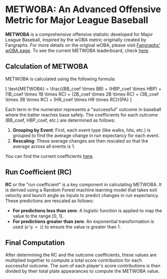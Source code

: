 # METWOBA: An Advanced Offensive Metric for Major League Baseball

**METWOBA** is a comprehensive offensive statistic developed for Major League Baseball, inspired by the wOBA metric originally created by Fangraphs. For more details on the original wOBA, please visit [Fangraphs' wOBA page](https://library.fangraphs.com/offense/woba/). To see the current METWOBA leaderboard, check [here](data/metwOBAlb.csv).

## Calculation of METWOBA

METWOBA is calculated using the following formula:

\[ \text{METWOBA} = \frac{(BB\_coef \times BB) + (HBP\_coef \times HBP) + (1B\_coef \times 1B \times RC) + (2B\_coef \times 2B \times RC) + (3B\_coef \times 3B \times RC) + (HR\_coef \times HR \times RC)}{PA} \]

Each term in the numerator represents a "successful" outcome in baseball where the batter reaches base safely. The coefficients for each outcome (BB_coef, HBP_coef, etc.) are determined as follows:

1. **Grouping by Event**: First, each event type (like walks, hits, etc.) is grouped to find the average change in run expectancy for each event.
2. **Rescaling**: These average changes are then rescaled so that the average across all events is 1.

You can find the current coefficients [here](data/outcome_coefs.csv).

## Run Coefficient (RC)

**RC** or the "run coefficient" is a key component in calculating METWOBA. It is derived using a Random Forest machine learning model that takes exit velocity and launch angle as inputs to predict changes in run expectancy. These predictions are rescaled as follows:

- **For predictions less than zero**: A logistic function is applied to map the value to the range [0, 1].
- **For predictions greater than zero**: An exponential transformation is used (`e^p + 1`) to ensure the value is greater than 1.

## Final Computation

After determining the RC and the outcome coefficients, these values are multiplied together to compute a total score contribution for each successful outcome. The sum of each player's score contributions is then divided by their total plate appearances to compute the METWOBA value.



